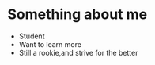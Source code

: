 # Something about me
- Student
- Want to learn more
- Still a rookie,and strive for the better

<!---
wang77dj/wang77dj is a ✨ special ✨ repository because its `README.md` (this file) appears on your GitHub profile.
You can click the Preview link to take a look at your changes.
--->
